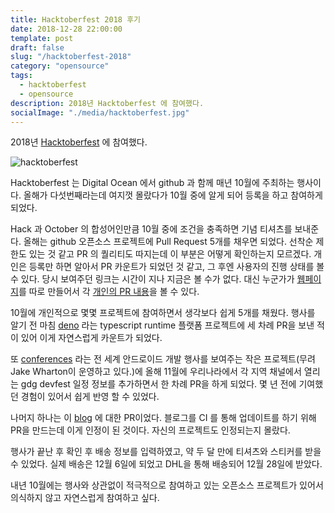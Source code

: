 ```yaml
---
title: Hacktoberfest 2018 후기
date: 2018-12-28 22:00:00
template: post
draft: false
slug: "/hacktoberfest-2018"
category: "opensource"
tags:
  - hacktoberfest
  - opensource
description: 2018년 Hacktoberfest 에 참여했다.
socialImage: "./media/hacktoberfest.jpg"
---
```


2018년 [Hacktoberfest](https://hacktoberfest.digitalocean.com) 에 참여했다.

![hacktoberfest](/media/hacktoberfest.jpg)

Hacktoberfest 는 Digital Ocean 에서 github 과 함께 매년 10월에 주최하는 행사이다. 올해가 다섯번째라는데 여지껏 몰랐다가 10월 중에 알게 되어 등록을 하고 참여하게 되었다.

Hack 과 October 의 합성어인만큼 10월 중에 조건을 충족하면 기념 티셔츠를 보내준다. 올해는 github 오픈소스 프로젝트에 Pull Request 5개를 채우면 되었다. 선착순 제한도 있는 것 같고 PR 의 퀄리티도 따지는데 이 부분은 어떻게 확인하는지 모르겠다. 개인은 등록만 하면 알아서 PR 카운트가 되었던 것 같고, 그 후엔 사용자의 진행 상태를 볼 수 있다. 당시 보여주던 링크는 시간이 지나 지금은 볼 수가 없다. 대신 누군가가 [웹페이지](https://hacktoberfestchecker.jenko.me)를 따로 만들어서 각 [개인의 PR 내용](https://hacktoberfestchecker.jenko.me/user/amoseui)을 볼 수 있다.

10월에 개인적으로 몇몇 프로젝트에 참여하면서 생각보다 쉽게 5개를 채웠다. 행사를 알기 전 마침 [deno](https://github.com/denoland/deno) 라는 typescript runtime 플랫폼 프로젝트에 세 차례 PR을 보낸 적이 있어 이게 자연스럽게 카운트가 되었다.

또 [conferences](https://github.com/AndroidStudyGroup/conferences) 라는 전 세계 안드로이드 개발 행사를 보여주는 작은 프로젝트(무려 Jake Wharton이 운영하고 있다.)에 올해 11월에 우리나라에서 각 지역 채널에서 열리는 gdg devfest 일정 정보를 추가하면서 한 차례 PR을 하게 되었다. 몇 년 전에 기여했던 경험이 있어서 쉽게 반영 할 수 있었다.

나머지 하나는 이 [blog](https://github.com/amoseui/blog) 에 대한 PR이었다. 블로그를 CI 를 통해 업데이트를 하기 위해 PR을 만드는데 이게 인정이 된 것이다. 자신의 프로젝트도 인정되는지 몰랐다.

행사가 끝난 후 확인 후 배송 정보를 입력하였고, 약 두 달 만에 티셔츠와 스티커를 받을 수 있었다. 실제 배송은 12월 6일에 되었고 DHL을 통해 배송되어 12월 28일에 받았다.

내년 10월에는 행사와 상관없이 적극적으로 참여하고 있는 오픈소스 프로젝트가 있어서 의식하지 않고 자연스럽게 참여하고 싶다.
